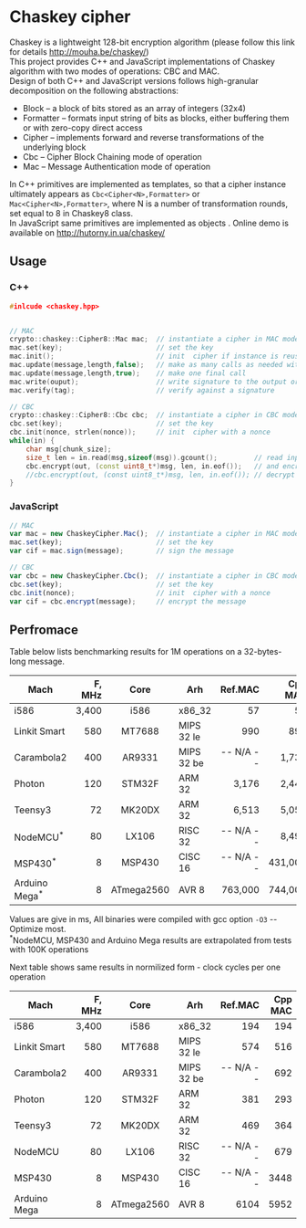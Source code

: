 # Chaskey cipher

Chaskey is a lightweight 128-bit encryption algorithm
(please follow this link for details http://mouha.be/chaskey/)<br>
This project provides C++ and JavaScript implementations of Chaskey algorithm with two modes of operations: CBC and MAC.<br>
Design of both C++ and JavaScript versions follows high-granular decomposition on the following abstractions:

* Block – a block of bits stored as an array of integers (32x4)
* Formatter – formats input string of bits as blocks, either buffering them or with zero-copy direct access
* Cipher – implements forward and reverse transformations of the underlying block
* Cbc – Cipher Block Chaining mode of operation 
* Mac – Message Authentication mode of operation 

In C++ primitives are implemented as templates, so that a cipher instance ultimately appears as  `Cbc<Cipher<N>,Formatter>` or `Mac<Cipher<N>,Formatter>`, where N is a number of transformation rounds, set equal to 8 in Chaskey8 class.<br>
In JavaScript same primitives are  implemented as objects . Online demo is available on http://hutorny.in.ua/chaskey/

## Usage

### C++

```c++
#inlcude <chaskey.hpp>


// MAC
crypto::chaskey::Cipher8::Mac mac;	// instantiate a cipher in MAC mode 
mac.set(key);						// set the key
mac.init();							// init  cipher if instance is reused
mac.update(message,length,false);	// make as many calls as needed with any message length 
mac.update(message,length,true);	// make one final call 
mac.write(ouput);					// write signature to the output or 	
mac.verify(tag);					// verify against a signature

// CBC
crypto::chaskey::Cipher8::Cbc cbc;	// instantiate a cipher in CBC mode
cbc.set(key);						// set the key
cbc.init(nonce, strlen(nonce));		// init  cipher with a nonce 
while(in) {							
	char msg[chunk_size];			 
	size_t len = in.read(msg,sizeof(msg)).gcount(); 		// read input by chunks
	cbc.encrypt(out, (const uint8_t*)msg, len, in.eof());	// and encrypt or
	//cbc.encrypt(out, (const uint8_t*)msg, len, in.eof());	// decrypt data
}
``` 

 
### JavaScript
```javascript
// MAC
var mac = new ChaskeyCipher.Mac();	// instantiate a cipher in MAC mode
mac.set(key);						// set the key
var cif = mac.sign(message);		// sign the message

// CBC
var cbc = new ChaskeyCipher.Cbc();	// instantiate a cipher in CBC mode
cbc.set(key);						// set the key
cbc.init(nonce);					// init  cipher with a nonce
var cif = cbc.encrypt(message);		// encrypt the message
```
## Perfromace 

Table below lists benchmarking results for 1M operations on a 32-bytes-long message.

|    Mach    | F, MHz|  Core    |   Arh     | Ref.MAC | Cpp MAC |  MAC    | Encrypt | Decrypt |
|------------|------:|:--------:|-----------|--------:|--------:|--------:|--------:|--------:|
|i586        | 3,400 |   i586   | x86_32    |      57 |      57 |      52 |      47 |      53 |
|Linkit Smart|   580 | MT7688   | MIPS 32 le|     990 |     890 |     930 |     860 |     960 |
|Carambola2  |   400 | AR9331   | MIPS 32 be|-- N/A --|   1,730 |    1750 |   2,670 |   2,820 |
|Photon      |   120 | STM32F   | ARM 32    |   3,176 |   2,441 |   2,455 |   2,154 |   3,051 |
|Teensy3     |    72 | MK20DX   | ARM 32    |   6,513 |   5,053 |   4,886 |   4,384 |   6,849 |
|NodeMCU<sup>*</sup>|80| LX106  | RISC 32   |-- N/A --|   8,490 |   9,310 |  11,590 |  10,930 |
|MSP430<sup>*</sup>|     8 | MSP430   | CISC 16   |-- N/A --| 431,000 | 398,000 | 388,000 | 577,000 |
|Arduino Mega<sup>*</sup>|8 |ATmega2560|AVR 8|763,000 | 744,000 | 746,000 | 740,000 | 822,000 |

Values are give in ms, All binaries were compiled with gcc option `-O3` -- Optimize most.<br> 
<sup>*</sup>NodeMCU, MSP430 and Arduino Mega results are extrapolated from tests with 100K operations

Next table shows same results in normilized form - clock cycles per one operation

|    Mach    | F, MHz|  Core    |   Arh     | Ref.MAC | Cpp MAC |   MAC   | Encrypt | Decrypt |
|------------|------:|:--------:|-----------|--------:|--------:|--------:|--------:|--------:|
|i586        | 3,400 |   i586   | x86_32    |   194   |   194   |   177   |    160  |   180   |
|Linkit Smart|   580 | MT7688   | MIPS 32 le|   574   |   516   |   539   |    499  |   557   |
|Carambola2  |   400 | AR9331   | MIPS 32 be|-- N/A --|   692   |   700   |   1068  |  1128   |
|Photon      |   120 | STM32F   | ARM 32    |   381   |   293   |   295   |    258  |   366   |
|Teensy3     |    72 | MK20DX   | ARM 32    |   469   |   364   |   352   |    316  |   493   |
|NodeMCU     |    80 | LX106    | RISC 32   |-- N/A --|   679   |   745   |    927  |   874   |
|MSP430      |     8 | MSP430   | CISC 16   |-- N/A --|  3448   |  3184   |   3104  |  4616   |
|Arduino Mega|     8 |ATmega2560| AVR 8     |  6104   |  5952   |  5968   |   5920  |  6576   |
